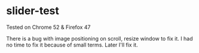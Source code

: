 # slider-test

Tested on Chrome 52 & Firefox 47

There is a bug with image positioning on scroll, resize window to fix it.
I had no time to fix it because of small terms. Later I'll fix it.
